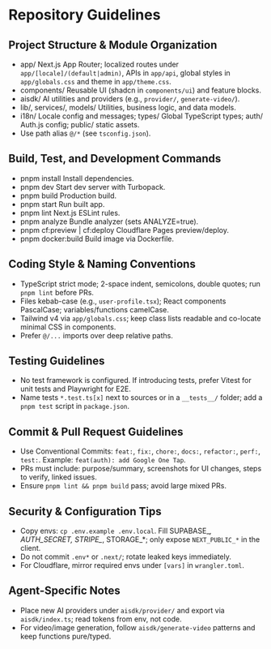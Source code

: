 # Repository Guidelines

## Project Structure & Module Organization
- app/ Next.js App Router; localized routes under `app/[locale]/(default|admin)`, APIs in `app/api`, global styles in `app/globals.css` and theme in `app/theme.css`.
- components/ Reusable UI (shadcn in `components/ui`) and feature blocks.
- aisdk/ AI utilities and providers (e.g., `provider/`, `generate-video/`).
- lib/, services/, models/ Utilities, business logic, and data models.
- i18n/ Locale config and messages; types/ Global TypeScript types; auth/ Auth.js config; public/ static assets.
- Use path alias `@/*` (see `tsconfig.json`).

## Build, Test, and Development Commands
- pnpm install Install dependencies.
- pnpm dev Start dev server with Turbopack.
- pnpm build Production build.
- pnpm start Run built app.
- pnpm lint Next.js ESLint rules.
- pnpm analyze Bundle analyzer (sets ANALYZE=true).
- pnpm cf:preview | cf:deploy Cloudflare Pages preview/deploy.
- pnpm docker:build Build image via Dockerfile.

## Coding Style & Naming Conventions
- TypeScript strict mode; 2-space indent, semicolons, double quotes; run `pnpm lint` before PRs.
- Files kebab-case (e.g., `user-profile.tsx`); React components PascalCase; variables/functions camelCase.
- Tailwind v4 via `app/globals.css`; keep class lists readable and co-locate minimal CSS in components.
- Prefer `@/...` imports over deep relative paths.

## Testing Guidelines
- No test framework is configured. If introducing tests, prefer Vitest for unit tests and Playwright for E2E.
- Name tests `*.test.ts[x]` next to sources or in a `__tests__/` folder; add a `pnpm test` script in `package.json`.

## Commit & Pull Request Guidelines
- Use Conventional Commits: `feat:`, `fix:`, `chore:`, `docs:`, `refactor:`, `perf:`, `test:`. Example: `feat(auth): add Google One Tap`.
- PRs must include: purpose/summary, screenshots for UI changes, steps to verify, linked issues.
- Ensure `pnpm lint && pnpm build` pass; avoid large mixed PRs.

## Security & Configuration Tips
- Copy envs: `cp .env.example .env.local`. Fill SUPABASE_*, AUTH_SECRET, STRIPE_*, STORAGE_*; only expose `NEXT_PUBLIC_*` in the client.
- Do not commit `.env*` or `.next/`; rotate leaked keys immediately.
- For Cloudflare, mirror required envs under `[vars]` in `wrangler.toml`.

## Agent-Specific Notes
- Place new AI providers under `aisdk/provider/` and export via `aisdk/index.ts`; read tokens from env, not code.
- For video/image generation, follow `aisdk/generate-video` patterns and keep functions pure/typed.

